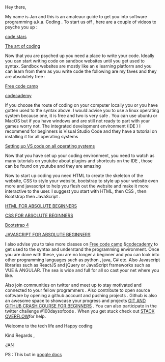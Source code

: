 Hey there, 

My name is  Jan and this is an amateaur guide to get you into software programming a.k.a. Coding . To start us off , here are a couple of videos to  psyche you up :

[code stars](https://youtu.be/dU1xS07N-FA )

[The art of coding](https://youtu.be/GqgTwkTP6PM)

Now that you are psyched up you need a place to write your code. Ideally you can start writing code on sandbox websites until you get used to syntax. Sandbox websites are mostly like an e learning platform and you can learn from them as you write code the following are my faves and they are absolutely free  :

 [Free code camp](https://www.freecodecamp.org/)
 
 [codecademy](https://www.codecademy.com/)

If you choose the route of coding on your computer locally you or you have gotten used to the syntax above. I would advise you to use a linux operating system because one,  it is free and two is very safe . You can use ubuntu or MacOS but if you  have windows and are still not ready to part with your games worry not.  The integrated development environment (IDE ) I recommend for beginners is Visual Studio Code and they have a tutorial on installing it for all operating systems 

 [Setting up VS code on all operating systems](https://code.visualstudio.com/docs/setup/setup-overview)

Now that you have set up your coding environment,  you need to watch as many tutorials on youtube about plugins and shortcuts on the IDE , those can be found on youtube and they are amazing 

Now to start up coding you need HTML to create the skeleton of the website, CSS to style your website, bootstrap to style up your website even more and javascript to help you flesh out the website and make it more interactive to the user. I suggest you start with HTML, then CSS , then Bootstrap then JavaScript .


[HTML FOR ABSOLUTE BEGINNERS](https://youtu.be/UB1O30fR-EE)

[CSS FOR ABSOLUTE BEGINNERS](https://youtu.be/yfoY53QXEnI)

[Bootstrap 4 ](https://youtu.be/CMk8xB90RpU)

[JAVASCRIPT FOR ABSOLUTE BEGINNERS](https://youtu.be/W6NZfCO5SIk)


I also advise you to take more classes on [Free code camp](https://www.freecodecamp.org/) &[codecademy](https://www.codecademy.com/)  to get used to the syntax and understand the programming environment. Once you are done with these, you are no longer a beginner and you can look into other programming languages such as python , java, C# etc. Also  Javascript libraries such as ReactJS and jQuery or JavaScript frameworks such as VUE &  ANGULAR. The sea is wide and full for all so cast your net where you like. 

Also join communities on twitter and meet up to stay motivated and connected to your fellow programmers .  Also contribute to open source software by opening a github account and pushing projects . Github is also an awesome space to showcase your progress and projects [GIT AND GITHUB CRASH COURSE FOR BEGINNERS](https://youtu.be/SWYqp7iY_Tc) . You can also participate in the twitter challenge #100daysofcode . When you get stuck check out [STACK OVERFLOW](https://stackoverflow.com/)for help. 

Welcome to the tech life and Happy coding 

Kind Regards ,

[JAN](https://twitter.com/janice_nawal)


PS : This but in [google docs](https://docs.google.com/document/d/1yE0QkWxKaI1Yn5ISqYMXbZ5-sDpAu84DPOPbfP9kroQ/edit?usp=sharing)

